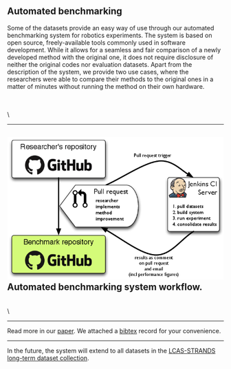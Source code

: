 Automated benchmarking
----------------------

Some of the datasets provide an easy way of use through our automated benchmarking system for robotics experiments. The system is based on open source, freely-available tools commonly used in software development. While it allows for a seamless and fair comparison of a newly developed method with the original one, it does not require disclosure of neither the original codes nor evaluation datasets. Apart from the description of the system, we provide two use cases, where the researchers were able to compare their methods to the original ones in a matter of minutes without running the method on their own hardware.

\
 \
 \

  -----------------------------------------
  ![](images/auto_benchmark/workflow.png)
  Automated benchmarking system workflow.
  -----------------------------------------

\
 \

* * * * *

Read more in our [paper](https://lcas.lincoln.ac.uk/owncloud/shared/datasets/automated/paper.pdf). We attached a [bibtex](https://lcas.lincoln.ac.uk/owncloud/shared/datasets/automated/paper.bib) record for your convenience.

* * * * *

In the future, the system will extend to all datasets in the [LCAS-STRANDS long-term dataset collection](https://lcas.lincoln.ac.uk/owncloud/shared/datasets/index.html).
